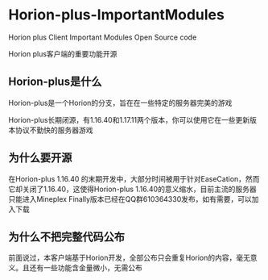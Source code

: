 # Horion-plus-ImportantModules
Horion plus Client Important Modules Open Source code

Horion plus客户端的重要功能开源

## Horion-plus是什么
Horion-plus是一个Horion的分支，旨在在一些特定的服务器完美的游戏

Horion-plus长期闭源，有1.16.40和1.17.11两个版本，你可以使用它在一些更新版本协议不勤快的服务器游戏

## 为什么要开源
在Horion-plus 1.16.40 的末期开发中，大部分时间被用于针对EaseCation，然而它却关闭了1.16.40，这使得Horion-plus 1.16.40的意义缩水，目前主流的服务器只能进入Mineplex
Finally版本已经在QQ群610364330发布，如有需要，可以加入下载

## 为什么不把完整代码公布
前面说过，本客户端基于Horion开发，全部公布只会重复Horion的内容，毫无意义。且还有一些功能含金量微小，无需公布
